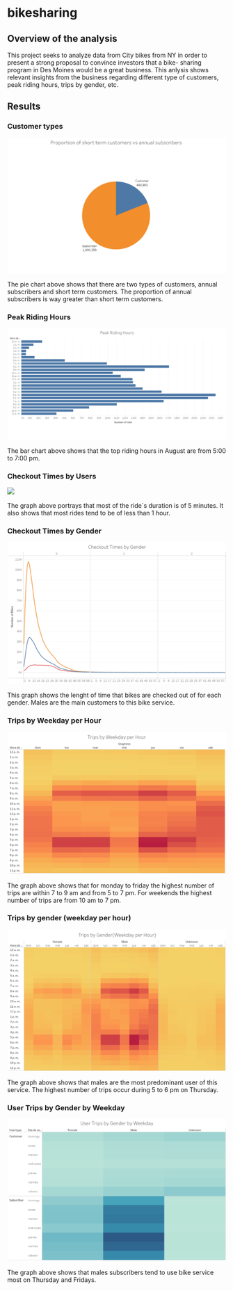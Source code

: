 # bikesharing

## Overview of the analysis

This project seeks to analyze data from City bikes from NY in order to present a strong proposal to convince investors that a bike- sharing program in Des Moines would be a great business. This anlysis shows relevant insights from the business regarding different type of customers, peak riding hours, trips by gender, etc. 

## Results

### Customer types


![](images/SubscribersvsCustomers.png)

The pie chart above shows that there are two types of customers, annual subscribers and short term customers. The proportion of annual subscribers is way greater than short term customers. 

### Peak Riding Hours

![](images/PeakRidingHours.png)

The bar chart above shows that the top riding hours in August are from 5:00 to 7:00 pm. 

### Checkout Times by Users

![](images/CheckoutTimesbyUsers.png)

The graph above portrays that most of the ride´s duration is of 5 minutes. It also shows that most rides tend to be of less than 1 hour.

### Checkout Times by Gender

![](images/CheckoutTimesbyGender.png)

This graph shows the lenght of time that bikes are checked out of for each gender. Males are the main customers to this bike service.

### Trips by Weekday per Hour

![](images/TripsbyWeekdayperHour.png)

The graph above shows that for monday to friday the highest number of trips are within 7 to 9 am and from 5 to 7 pm. For weekends the highest number of trips are from 10 am to 7 pm. 

### Trips by gender (weekday per hour)

![](images/TripsbyGender(WeekdayperHour).png)

The graph above shows that males are the most predominant user of this service. The highest number of trips occur during 5 to 6 pm on Thursday.

### User Trips by Gender by Weekday 

![](images/UserTripsbyGenderbyWeekday.png)

The graph above shows that males subscribers tend to use bike service most on Thursday and Fridays. 





